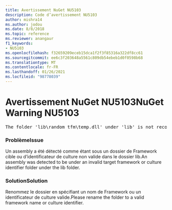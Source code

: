 ```yaml
---
title: Avertissement NuGet NU5103
description: Code d’avertissement NU5103
author: mishra14
ms.author: jodou
ms.date: 8/8/2018
ms.topic: reference
ms.reviewer: anangaur
f1_keywords:
- NU5103
ms.openlocfilehash: f32659209eceb15dca1f2f3f85316a322df8cc61
ms.sourcegitcommit: ee6c3f203648a5561c809db54ebeb1d0f0598b68
ms.translationtype: MT
ms.contentlocale: fr-FR
ms.lasthandoff: 01/26/2021
ms.locfileid: "98778039"
---
```

# <a name="nuget-warning-nu5103"></a><span data-ttu-id="4f231-103">Avertissement NuGet NU5103</span><span class="sxs-lookup"><span data-stu-id="4f231-103">NuGet Warning NU5103</span></span>
<pre>The folder 'lib\random_tfm\temp.dll' under 'lib' is not recognized as a valid framework name or a supported culture identifier. Rename it to a valid framework name or culture identifier.</pre>

### <a name="issue"></a><span data-ttu-id="4f231-104">Problème</span><span class="sxs-lookup"><span data-stu-id="4f231-104">Issue</span></span>

<span data-ttu-id="4f231-105">Un assembly a été détecté comme étant sous un dossier de Framework cible ou d’identificateur de culture non valide dans le dossier lib.</span><span class="sxs-lookup"><span data-stu-id="4f231-105">An assembly was detected to be under an invalid target framework or culture identifier folder under the lib folder.</span></span>


### <a name="solution"></a><span data-ttu-id="4f231-106">Solution</span><span class="sxs-lookup"><span data-stu-id="4f231-106">Solution</span></span>

<span data-ttu-id="4f231-107">Renommez le dossier en spécifiant un nom de Framework ou un identificateur de culture valide.</span><span class="sxs-lookup"><span data-stu-id="4f231-107">Please rename the folder to a valid framework name or culture identifier.</span></span>

